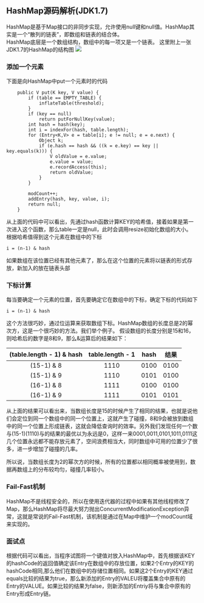 ## HashMap源码解析(JDK1.7)

HashMap是基于Map接口的非同步实现，允许使用null键和null值。HashMap其实是一个“散列的链表”，即数组和链表的结合体。  
HashMap底层是一个数组结构，数组中的每一项又是一个链表。
这里附上一张JDK1.7的HashMap的结构图
![](https://swapp-images.oss-cn-hangzhou.aliyuncs.com/user-head-img/20170704/f8e362f3b86095fc214281688d35ddc6.png)

### 添加一个元素
下面是向HashMap中put一个元素时的代码
```
    public V put(K key, V value) {
        if (table == EMPTY_TABLE) {
            inflateTable(threshold);
        }
        if (key == null)
            return putForNullKey(value);
        int hash = hash(key);
        int i = indexFor(hash, table.length);
        for (Entry<K,V> e = table[i]; e != null; e = e.next) {
            Object k;
            if (e.hash == hash && ((k = e.key) == key || key.equals(k))) {
                V oldValue = e.value;
                e.value = value;
                e.recordAccess(this);
                return oldValue;
            }
        }

        modCount++;
        addEntry(hash, key, value, i);
        return null;
    }
```
从上面的代码中可以看出，先通过hash函数计算KEY的哈希值，接着如果是第一次进入这个函数，那么table一定是null，此时会调用resize初始化数组的大小。
根据哈希值得到这个元素在数组中的下标
```
i = (n-1) & hash
```
如果数组在该位置已经有其他元素了，那么在这个位置的元素将以链表的形式存放，新加入的放在链表头部

### 下标计算
每当要确定一个元素的位置，首先要确定它在数组中的下标，确定下标的代码如下
```
i = (n-1) & hash
```
这个方法很巧妙，通过位运算来获取数组下标。HashMap数组的长度总是2的幂次方，这是一个很巧妙的方法。我们举个例子。
假设数组的长度分别是15和16，则哈希后的数字是8和9，那么&运算后的结果如下：

| (table.length - 1) & hash | table.length - 1 | hash | 结果 |
| :-: | :-: | :-: | :-: |
| (15-1) & 8 | 1110 | 0100 | 0100 |
| (15-1) & 9 | 1110 | 0101 | 0100 |
| (16-1) & 8 | 1111 | 0100 | 0100 |
| (16-1) & 9 | 1111 | 0101 | 0101 | 

从上面的结果可以看出来，当数组长度是15的时候产生了相同的结果，也就是说他们会定位到同一个数组中的同一个位置上，这就产生了碰撞，8和9会被放到数组中的同一个位置上形成链表，这就会降低查询时的效率。另外我们发现任何一个数与(15-1)(1110)与的结果的最优以为永远是0，这样一来0001,0011,0101,1011,0111这几个位置永远都不能存放元素了，空间浪费相当大，同时数组中可用的位置少了很多，进一步增加了碰撞的几率。

所以说，当数组长度为2的幂次方的时候，所有的位置都以相同概率被使用到，数据再数组上的分布较均匀，碰撞几率较小。

### Fail-Fast机制
HashMap不是线程安全的，所以在使用迭代器的过程中如果有其他线程修改了Map，那么HashMap将尽最大努力抛出ConcurrentModificationException异常，这就是常说的Fail-Fast机制，该机制是通过在Map中维护一个modCount域来实现的。

### 面试点
根据代码可以看出，当程序试图将一个键值对放入HashMap中，首先根据该KEY的hashCode的返回值确定该Entry在数组中的存放位置，如果2个Entry的KEY的hashCode相同,那么他们在数组中的存储位置相同。如果这2个Entry的KEY通过equals比较的结果为true，那么新添加的Entry的VALEU将覆盖集合中原有的Entry的VALUE。如果比较的结果为false，则新添加的Entriy将与集合中原有的Entry形成Entry链。
